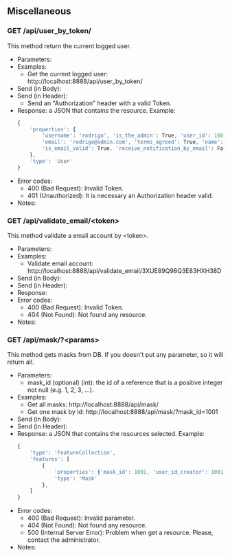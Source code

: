 ## Miscellaneous


### GET /api/user_by_token/

This method return the current logged user.
- Parameters:
- Examples:
     - Get the current logged user: http://localhost:8888/api/user_by_token/
- Send (in Body):
- Send (in Header):
    - Send an "Authorization" header with a valid Token.
- Response: a JSON that contains the resource. Example:
    ```javascript
    {
        'properties': {
            'username': 'rodrigo', 'is_the_admin': True, 'user_id': 1002,
            'email': 'rodrigo@admin.com', 'terms_agreed': True, 'name': 'Rodrigo',
            'is_email_valid': True, 'receive_notification_by_email': False
        },
        'type': 'User'
    }
    ```
- Error codes:
    - 400 (Bad Request): Invalid Token.
    - 401 (Unauthorized): It is necessary an Authorization header valid.
- Notes:


### GET /api/validate_email/\<token>

This method validate a email account by \<token>.
- Parameters:
- Examples:
     - Validate email account: http://localhost:8888/api/validate_email/3XUE89Q98Q3E83HXH38D
- Send (in Body):
- Send (in Header):
- Response:
- Error codes:
    - 400 (Bad Request): Invalid Token.
    - 404 (Not Found): Not found any resource.
- Notes:


### GET /api/mask/?\<params>

This method gets masks from DB. If you doesn't put any parameter, so it will return all.
- Parameters:
    - mask_id (optional) (int): the id of a reference that is a positive integer not null (e.g. 1, 2, 3, ...).
- Examples:
     - Get all masks: http://localhost:8888/api/mask/
     - Get one mask by id: http://localhost:8888/api/mask/?mask_id=1001
- Send (in Body):
- Send (in Header):
- Response: a JSON that contains the resources selected. Example:
    ```javascript
    {
        'type': 'FeatureCollection',
        'features': [
            {
                'properties': {'mask_id': 1001, 'user_id_creator': 1001, 'mask': 'YYYY-MM-DD'},
                'type': 'Mask'
            },
        ]
    }
    ```
- Error codes:
    - 400 (Bad Request): Invalid parameter.
    - 404 (Not Found): Not found any resource.
    - 500 (Internal Server Error): Problem when get a resource. Please, contact the administrator.
- Notes:


<!-- ### GET /api/capabilities/ -->

<!-- This method return the capabilities of the server. -->
<!-- - Parameters: -->
<!-- - Examples: -->
<!-- - Get the capabilities: http://localhost:8888/api/capabilities/ -->
<!-- - Send: -->
<!-- - Response: a JSON that contain the capabilities of the server. Example: -->
<!-- ```javascript -->
<!-- { -->
<!-- "version": "0.0.2", -->
<!-- "status": {"postgresql": "online", "neo4j": "online"} -->
<!-- } -->
<!-- ``` -->
<!-- - Error codes: -->
<!-- - Notes: -->
